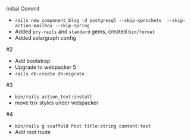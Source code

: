 Initial Commit

- `rails new component_blog -d postgresql --skip-sprockets  --skip-action-mailbox --skip-spring`
- Added `pry-rails` and `standard` gems, created `bin/format`
- Added solargraph config

#2

- Add bootstrap
- Upgrade to webpacker 5
- `rails db:create db:migrate`

#3

- `bin/rails action_text:install`
- move trix styles under webpacker

#4

- `bin/rails g scaffold Post title:string content:text`
- Add root route
